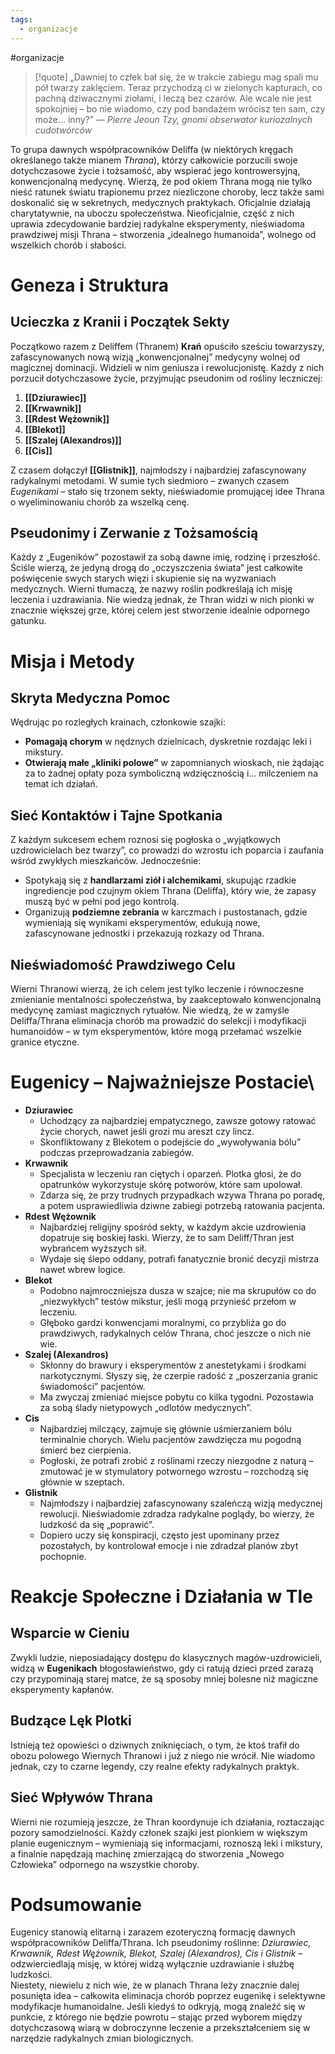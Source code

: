 ```yaml
---
tags:
  - organizacje
---
```

#organizacje
>[!quote] „Dawniej to człek bał się, że w trakcie zabiegu mag spali mu pół twarzy zaklęciem. Teraz przychodzą ci w zielonych kapturach, co pachną dziwacznymi ziołami, i leczą bez czarów. Ale wcale nie jest spokojniej – bo nie wiadomo, czy pod bandażem wrócisz ten sam, czy może… inny?”
>— _Pierre Jeoun Tzy, gnomi obserwator kuriozalnych cudotwórców_

To grupa dawnych współpracowników Deliffa (w niektórych kręgach określanego także mianem _Thrana_), którzy całkowicie porzucili swoje dotychczasowe życie i tożsamość, aby wspierać jego kontrowersyjną, konwencjonalną medycynę. Wierzą, że pod okiem Thrana mogą nie tylko nieść ratunek światu trapionemu przez niezliczone choroby, lecz także sami doskonalić się w sekretnych, medycznych praktykach. Oficjalnie działają charytatywnie, na uboczu społeczeństwa. Nieoficjalnie, część z nich uprawia zdecydowanie bardziej radykalne eksperymenty, nieświadoma prawdziwej misji Thrana – stworzenia „idealnego humanoida”, wolnego od wszelkich chorób i słabości.
# Geneza i Struktura
## Ucieczka z Kranii i Początek Sekty
Początkowo razem z Deliffem (Thranem) **Krań** opuściło sześciu towarzyszy, zafascynowanych nową wizją „konwencjonalnej” medycyny wolnej od magicznej dominacji. Widzieli w nim geniusza i rewolucjonistę. Każdy z nich porzucił dotychczasowe życie, przyjmując pseudonim od rośliny leczniczej:
1. **[[Dziurawiec]]**
2. **[[Krwawnik]]**
3. **[[Rdest Wężownik]]**
4. **[[Blekot]]**
5. **[[Szalej (Alexandros)]]**
6. **[[Cis]]**

Z czasem dołączył **[[Glistnik]]**, najmłodszy i najbardziej zafascynowany radykalnymi metodami. W sumie tych siedmioro – zwanych czasem _Eugenikami_ – stało się trzonem sekty, nieświadomie promującej idee Thrana o wyeliminowaniu chorób za wszelką cenę.
## Pseudonimy i Zerwanie z Tożsamością
Każdy z „Eugeników” pozostawił za sobą dawne imię, rodzinę i przeszłość. Ściśle wierzą, że jedyną drogą do „oczyszczenia świata” jest całkowite poświęcenie swych starych więzi i skupienie się na wyzwaniach medycznych. Wierni tłumaczą, że nazwy roślin podkreślają ich misję leczenia i uzdrawiania. Nie wiedzą jednak, że Thran widzi w nich pionki w znacznie większej grze, której celem jest stworzenie idealnie odpornego gatunku.
# Misja i Metody
## Skryta Medyczna Pomoc
Wędrując po rozległych krainach, członkowie szajki:
- **Pomagają chorym** w nędznych dzielnicach, dyskretnie rozdając leki i mikstury.
- **Otwierają małe „kliniki polowe”** w zapomnianych wioskach, nie żądając za to żadnej opłaty poza symboliczną wdzięcznością i… milczeniem na temat ich działań.
## Sieć Kontaktów i Tajne Spotkania
Z każdym sukcesem echem roznosi się pogłoska o „wyjątkowych uzdrowicielach bez twarzy”, co prowadzi do wzrostu ich poparcia i zaufania wśród zwykłych mieszkańców. Jednocześnie:
- Spotykają się z **handlarzami ziół i alchemikami**, skupując rzadkie ingrediencje pod czujnym okiem Thrana (Deliffa), który wie, że zapasy muszą być w pełni pod jego kontrolą.
- Organizują **podziemne zebrania** w karczmach i pustostanach, gdzie wymieniają się wynikami eksperymentów, edukują nowe, zafascynowane jednostki i przekazują rozkazy od Thrana.
## Nieświadomość Prawdziwego Celu
Wierni Thranowi wierzą, że ich celem jest tylko leczenie i równoczesne zmienianie mentalności społeczeństwa, by zaakceptowało konwencjonalną medycynę zamiast magicznych rytuałów. Nie wiedzą, że w zamyśle Deliffa/Thrana eliminacja chorób ma prowadzić do selekcji i modyfikacji humanoidów – w tym eksperymentów, które mogą przełamać wszelkie granice etyczne.
# Eugenicy – Najważniejsze Postacie\
- **Dziurawiec**
    - Uchodzący za najbardziej empatycznego, zawsze gotowy ratować życie chorych, nawet jeśli grozi mu areszt czy lincz.
    - Skonfliktowany z Blekotem o podejście do „wywoływania bólu” podczas przeprowadzania zabiegów.
- **Krwawnik**
    - Specjalista w leczeniu ran ciętych i oparzeń. Plotka głosi, że do opatrunków wykorzystuje skórę potworów, które sam upolował.
    - Zdarza się, że przy trudnych przypadkach wzywa Thrana po poradę, a potem usprawiedliwia dziwne zabiegi potrzebą ratowania pacjenta.
- **Rdest Wężownik**
    - Najbardziej religijny spośród sekty, w każdym akcie uzdrowienia dopatruje się boskiej łaski. Wierzy, że to sam Deliff/Thran jest wybrańcem wyższych sił.
    - Wydaje się ślepo oddany, potrafi fanatycznie bronić decyzji mistrza nawet wbrew logice.
- **Blekot**
    - Podobno najmroczniejsza dusza w szajce; nie ma skrupułów co do „niezwykłych” testów mikstur, jeśli mogą przynieść przełom w leczeniu.
    - Głęboko gardzi konwencjami moralnymi, co przybliża go do prawdziwych, radykalnych celów Thrana, choć jeszcze o nich nie wie.
- **Szalej (Alexandros)**
    - Skłonny do brawury i eksperymentów z anestetykami i środkami narkotycznymi. Słyszy się, że czerpie radość z „poszerzania granic świadomości” pacjentów.
    - Ma zwyczaj zmieniać miejsce pobytu co kilka tygodni. Pozostawia za sobą ślady nietypowych „odlotów medycznych”.
- **Cis**
    - Najbardziej milczący, zajmuje się głównie uśmierzaniem bólu terminalnie chorych. Wielu pacjentów zawdzięcza mu pogodną śmierć bez cierpienia.
    - Pogłoski, że potrafi zrobić z roślinami rzeczy niezgodne z naturą – zmutować je w stymulatory potwornego wzrostu – rozchodzą się głównie w szeptach.
- **Glistnik**
    - Najmłodszy i najbardziej zafascynowany szaleńczą wizją medycznej rewolucji. Nieświadomie zdradza radykalne poglądy, bo wierzy, że ludzkość da się „poprawić”.
    - Dopiero uczy się konspiracji, często jest upominany przez pozostałych, by kontrolował emocje i nie zdradzał planów zbyt pochopnie.
# Reakcje Społeczne i Działania w Tle
## Wsparcie w Cieniu
Zwykli ludzie, nieposiadający dostępu do klasycznych magów-uzdrowicieli, widzą w **Eugenikach** błogosławieństwo, gdy ci ratują dzieci przed zarazą czy przypominają starej matce, że są sposoby mniej bolesne niż magiczne eksperymenty kapłanów.
## Budzące Lęk Plotki
Istnieją też opowieści o dziwnych zniknięciach, o tym, że ktoś trafił do obozu polowego Wiernych Thranowi i już z niego nie wrócił. Nie wiadomo jednak, czy to czarne legendy, czy realne efekty radykalnych praktyk.
## Sieć Wpływów Thrana
Wierni nie rozumieją jeszcze, że Thran koordynuje ich działania, roztaczając pozory samodzielności. Każdy członek szajki jest pionkiem w większym planie eugenicznym – wymieniają się informacjami, roznoszą leki i mikstury, a finalnie napędzają machinę zmierzającą do stworzenia „Nowego Człowieka” odpornego na wszystkie choroby.
# Podsumowanie
Eugenicy stanowią elitarną i zarazem ezoteryczną formację dawnych współpracowników Deliffa/Thrana. Ich pseudonimy roślinne: _Dziurawiec, Krwawnik, Rdest Wężownik, Blekot, Szalej (Alexandros), Cis i Glistnik_ – odzwierciedlają misję, w której widzą wyłącznie uzdrawianie i służbę ludzkości.  
Niestety, niewielu z nich wie, że w planach Thrana leży znacznie dalej posunięta idea – całkowita eliminacja chorób poprzez eugenikę i selektywne modyfikacje humanoidalne. Jeśli kiedyś to odkryją, mogą znaleźć się w punkcie, z którego nie będzie powrotu – stając przed wyborem między dotychczasową wiarą w dobroczynne leczenie a przekształceniem się w narzędzie radykalnych zmian biologicznych.
